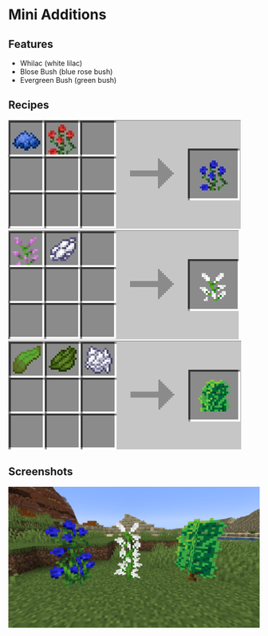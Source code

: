 # Mini Additions
## Features
 - Whilac (white lilac)
 - Blose Bush (blue rose bush)
 - Evergreen Bush (green bush)
## Recipes
![Blose Bush Recipe](screenshots/blose_bush_recipe.png)
![Whilac Recipe](screenshots/whilac_recipe.png)
![Evergreen Recipe](screenshots/evergreen_bush_recipe.png)

## Screenshots
![Screenshot 1](screenshots/screen2.png)
